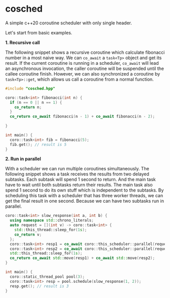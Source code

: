 # cosched

A simple c++20 coroutine scheduler with only single header.

Let's start from basic examples.

**1. Recursive call**

The following snippet shows a recursive coroutine which calculate fibonacci number in a most naive way.
We can `co_await` a `task<Tp>` object and get its result. If the current coroutine is running in a scheduler,
`co_await` will lead an asynchronous invocation, the caller coroutine will be suspended until the callee coroutine finish.
However, we can also synchronized a coroutine by `task<Tp>::get`, which allows us call a coroutine from a normal function.
```c++
#include "cosched.hpp"

coro::task<int> fibonacci(int n) {
  if (n == 0 || n == 1) {
    co_return n;
  }
  co_return co_await fibonacci(n - 1) + co_await fibonacci(n - 2);
  
}

int main() {
  coro::task<int> fib = fibonacci(5);
  fib.get(); // result is 5
}
```

**2. Run in parallel**

With a scheduler we can run multiple coroutines simultaneously.
The following snippet shows a task receives the results from two delayed subtasks.
Each subtask will spend 1 second to return. And the main task have to wait until both subtasks return their results.
The main task also spend 1 second to do its own stuff which is independent to the subtasks.
By scheduling this task with a scheduler that has three worker threads, we can get the final result in one second.
Because we can have two subtasks run in parallel.
```c++
coro::task<int> slow_response(int a, int b) {
  using namespace std::chrono_literals;
  auto request = [](int v) -> coro::task<int> {
    std::this_thread::sleep_for(1s);
    co_return v;
  };
  coro::task<int> resp1 = co_await coro::this_scheduler::parallel(request(a));
  coro::task<int> resp2 = co_await coro::this_scheduler::parallel(request(b));
  std::this_thread::sleep_for(1s);
  co_return co_await std::move(resp1) + co_await std::move(resp2);
}

int main() {
  coro::static_thread_pool pool(3);
  coro::task<int> resp = pool.schedule(slow_response(1, 2));
  resp.get(); // result is 3 
}
```
